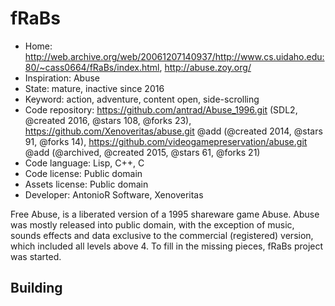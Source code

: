 # fRaBs

- Home: http://web.archive.org/web/20061207140937/http://www.cs.uidaho.edu:80/~cass0664/fRaBs/index.html, http://abuse.zoy.org/
- Inspiration: Abuse
- State: mature, inactive since 2016
- Keyword: action, adventure, content open, side-scrolling
- Code repository: https://github.com/antrad/Abuse_1996.git (SDL2, @created 2016, @stars 108, @forks 23), https://github.com/Xenoveritas/abuse.git @add (@created 2014, @stars 91, @forks 14), https://github.com/videogamepreservation/abuse.git @add (@archived, @created 2015, @stars 61, @forks 21)
- Code language: Lisp, C++, C
- Code license: Public domain
- Assets license: Public domain
- Developer: AntonioR Software, Xenoveritas

Free Abuse, is a liberated version of a 1995 shareware game Abuse.
Abuse was mostly released into public domain, with the exception of music, sounds effects and data exclusive to the commercial (registered) version,
which included all levels above 4. To fill in the missing pieces, fRaBs project was started.

## Building
